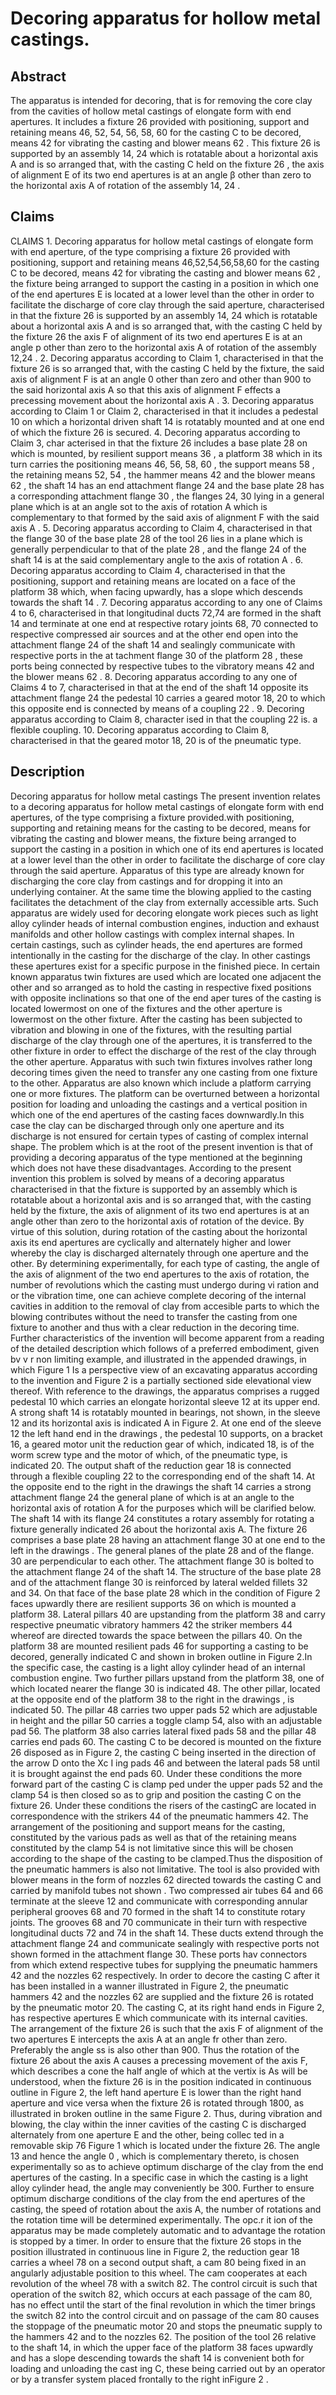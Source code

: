 # Decoring apparatus for hollow metal castings.

## Abstract
The apparatus is intended for decoring, that is for removing the core clay from the cavities of hollow metal castings of elongate form with end apertures. It includes a fixture 26 provided with positioning, support and retaining means 46, 52, 54, 56, 58, 60 for the casting C to be decored, means 42 for vibrating the casting and blower means 62 . This fixture 26 is supported by an assembly 14, 24 which is rotatable about a horizontal axis A and is so arranged that, with the casting C held on the fixture 26 , the axis of alignment E of its two end apertures is at an angle β other than zero to the horizontal axis A of rotation of the assembly 14, 24 .

## Claims
CLAIMS 1. Decoring apparatus for hollow metal castings of elongate form with end aperture, of the type comprising a fixture 26 provided with positioning, support and retaining means 46,52,54,56,58,60 for the casting C to be decored, means 42 for vibrating the casting and blower means 62 , the fixture being arranged to support the casting in a position in which one of the end apertures E is located at a lower level than the other in order to facilitate the discharge of core clay through the said aperture, characterised in that the fixture 26 is supported by an assembly 14, 24 which is rotatable about a horizontal axis A and is so arranged that, with the casting C held by the fixture 26 the axis F of alignment of its two end apertures E is at an angle p other than zero to the horizontal axis A of rotation of the assembly 12,24 . 2. Decoring apparatus according to Claim 1, characterised in that the fixture 26 is so arranged that, with the casting C held by the fixture, the said axis of alignment F is at an angle 0 other than zero and other than 900 to the said horizontal axis A so that this axis of alignment F effects a precessing movement about the horizontal axis A . 3. Decoring apparatus according to Claim 1 or Claim 2, characterised in that it includes a pedestal 10 on which a horizontal driven shaft 14 is rotatably mounted and at one end of which the fixture 26 is secured. 4. Decoring apparatus according to Claim 3, char acterised in that the fixture 26 includes a base plate 28 on which is mounted, by resilient support means 36 , a platform 38 which in its turn carries the positioning means 46, 56, 58, 60 , the support means 58 , the retaining means 52, 54 , the hammer means 42 and the blower means 62 , the shaft 14 has an end attachment flange 24 and the base plate 28 has a corresponding attachment flange 30 , the flanges 24, 30 lying in a general plane which is at an angle sot to the axis of rotation A which is complementary to that formed by the said axis of alignment F with the said axis A . 5. Decoring apparatus according to Claim 4, characterised in that the flange 30 of the base plate 28 of the tool 26 lies in a plane which is generally perpendicular to that of the plate 28 , and the flange 24 of the shaft 14 is at the said complementary angle to the axis of rotation A . 6. Decoring apparatus according to Claim 4, characterised in that the positioning, support and retaining means are located on a face of the platform 38 which, when facing upwardly, has a slope which descends towards the shaft 14 . 7. Decoring apparatus according to any one of Claims 4 to 6, characterised in that longitudinal ducts 72,74 are formed in the shaft 14 and terminate at one end at respective rotary joints 68, 70 connected to respective compressed air sources and at the other end open into the attachment flange 24 of the shaft 14 and sealingly communicate with respective ports in the at tachment flange 30 of the platform 28 , these ports being connected by respective tubes to the vibratory means 42 and the blower means 62 . 8. Decoring apparatus according to any one of Claims 4 to 7, characterised in that at the end of the shaft 14 opposite its attachment flange 24 the pedestal 10 carries a geared motor 18, 20 to which this opposite end is connected by means of a coupling 22 . 9. Decoring apparatus according to Claim 8, character ised in that the coupling 22 is. a flexible coupling. 10. Decoring apparatus according to Claim 8, characterised in that the geared motor 18, 20 is of the pneumatic type.

## Description
Decoring apparatus for hollow metal castings The present invention relates to a decoring apparatus for hollow metal castings of elongate form with end apertures, of the type comprising a fixture provided.with positioning, supporting and retaining means for the casting to be decored, means for vibrating the casting and blower means, the fixture being arranged to support the casting in a position in which one of its end apertures is located at a lower level than the other in order to facilitate the discharge of core clay through the said aperture. Apparatus of this type are already known for discharging the core clay from castings and for dropping it into an underlying container. At the same time the blowing applied to the casting facilitates the detachment of the clay from externally accessible arts. Such apparatus are widely used for decoring elongate work pieces such as light alloy cylinder heads of internal combustion engines, induction and exhaust manifolds and other hollow castings with complex internal shapes. In certain castings, such as cylinder heads, the end apertures are formed intentionally in the casting for the discharge of the clay. In other castings these apertures exist for a specific purpose in the finished piece. In certain known apparatus twin fixtures are used which are located one adjacent the other and so arranged as to hold the casting in respective fixed positions with opposite inclinations so that one of the end aper tures of the casting is located lowermost on one of the fixtures and the other aperture is lowermost on the other fixture. After the casting has been subjected to vibration and blowing in one of the fixtures, with the resulting partial discharge of the clay through one of the apertures, it is transferred to the other fixture in order to effect the discharge of the rest of the clay through the other aperture. Apparatus with such twin fixtures involves rather long decoring times given the need to transfer any one casting from one fixture to the other. Apparatus are also known which include a platform carrying one or more fixtures. The platform can be overturned between a horizontal position for loading and unloading the castings and a vertical position in which one of the end apertures of the casting faces downwardly.In this case the clay can be discharged through only one aperture and its discharge is not ensured for certain types of casting of complex internal shape. The problem which is at the root of the present invention is that of providing a decoring apparatus of the type mentioned at the beginning which does not have these disadvantages. According to the present invention this problem is solved by means of a decoring apparatus characterised in that the fixture is supported by an assembly which is rotatable about a horizontal axis and is so arranged that, with the casting held by the fixture, the axis of alignment of its two end apertures is at an angle other than zero to the horizontal axis of rotation of the device. By virtue of this solution, during rotation of the casting about the horizontal axis its end apertures are cyclically and alternately higher and lower whereby the clay is discharged alternately through one aperture and the other. By determining experimentally, for each type of casting, the angle of the axis of alignment of the two end apertures to the axis of rotation, the number of revolutions which the casting must undergo during vi ration and or the vibration time, one can achieve complete decoring of the internal cavities in addition to the removal of clay from accesible parts to which the blowing contributes without the need to transfer the casting from one fixture to another and thus with a clear reduction in the decoring time. Further characteristics of the invention will become apparent from a reading of the detailed description which follows of a preferred embodiment, given bv v r non limiting example, and illustrated in the appended drawings, in which Figure 1 Is a perspective view of an excavating apparatus according to the invention and Figure 2 is a partially sectioned side elevational view thereof. With reference to the drawings, the apparatus comprises a rugged pedestal 10 which carries an elongate horizontal sleeve 12 at its upper end. A strong shaft 14 is rotatably mounted in bearings, not shown, in the sleeve 12 and its horizontal axis is indicated A in Figure 2. At one end of the sleeve 12 the left hand end in the drawings , the pedestal 10 supports, on a bracket 16, a geared motor unit the reduction gear of which, indicated 18, is of the worm screw type and the motor of which, of the pneumatic type, is indicated 20. The output shaft of the reduction gear 18 is connected through a flexible coupling 22 to the corresponding end of the shaft 14. At the opposite end to the right in the drawings the shaft 14 carries a strong attachment flange 24 the general plane of which is at an angle to the horizontal axis of rotation A for the purposes which will be clarified below. The shaft 14 with its flange 24 constitutes a rotary assembly for rotating a fixture generally indicated 26 about the horizontal axis A. The fixture 26 comprises a base plate 28 having an attachment flange 30 at one end to the left in the drawings . The general planes of the plate 28 and of the flange. 30 are perpendicular to each other. The attachment flange 30 is bolted to the attachment flange 24 of the shaft 14. The structure of the base plate 28 and of the attachment flange 30 is reinforced by lateral welded fillets 32 and 34. On that face of the base plate 28 which in the condition of Figure 2 faces upwardly there are resilient supports 36 on which is mounted a platform 38. Lateral pillars 40 are upstanding from the platform 38 and carry respective pneumatic vibratory hammers 42 the striker members 44 whereof are directed towards the space between the pillars 40. On the platform 38 are mounted resilient pads 46 for supporting a casting to be decored, generally indicated C and shown in broken outline in Figure 2.In the specific case, the casting is a light alloy cylinder head of an internal combustion engine. Two further pillars upstand from the platform 38, one of which located nearer the flange 30 is indicated 48. The other pillar, located at the opposite end of the platform 38 to the right in the drawings , is indicated 50. The pillar 48 carries two upper pads 52 which are adjustable in height and the pillar 50 carries a toggle clamp 54, also with an adjustable pad 56. The platform 38 also carries lateral fixed pads 58 and the pillar 48 carries end pads 60. The casting C to be decored is mounted on the fixture 26 disposed as in Figure 2, the casting C being inserted in the direction of the arrow D onto the Xc I ing pads 46 and between the lateral pads 58 until it is brought against the end pads 60. Under these conditions the more forward part of the casting C is clamp ped under the upper pads 52 and the clamp 54 is then closed so as to grip and position the casting C on the fixture 26. Under these conditions the risers of the castingC are located in correspondence with the strikers 44 of the pneumatic hammers 42. The arrangement of the positioning and support means for the casting, constituted by the various pads as well as that of the retaining means constituted by the clamp 54 is not limitative since this will be chosen according to the shape of the casting to be clamped.Thus the disposition of the pneumatic hammers is also not limitative. The tool is also provided with blower means in the form of nozzles 62 directed towards the casting C and carried by manifold tubes not shown . Two compressed air tubes 64 and 66 terminate at the sleeve 12 and communicate with corresponding annular peripheral grooves 68 and 70 formed in the shaft 14 to constitute rotary joints. The grooves 68 and 70 communicate in their turn with respective longitudinal ducts 72 and 74 in the shaft 14. These ducts extend through the attachment flange 24 and communicate sealingly with respective ports not shown formed in the attachment flange 30. These ports hav connectors from which extend respective tubes for supplying the pneumatic hammers 42 and the nozzles 62 respectively. In order to decore the casting C after it has been installed in a wanner illustrated in Figure 2, the pneumatic hammers 42 and the nozzles 62 are supplied and the fixture 26 is rotated by the pneumatic motor 20. The casting C, at its right hand ends in Figure 2, has respective apertures E which communicate with its internal cavities. The arrangement of the fixture 26 is such that the axis F of alignment of the two apertures E intercepts the axis A at an angle fr other than zero. Preferably the angle ss is also other than 900. Thus the rotation of the fixture 26 about the axis A causes a precessing movement of the axis F, which describes a cone the half angle of which at the vertix is As will be understood, when the fixture 26 is in the position indicated in continuous outline in Figure 2, the left hand aperture E is lower than the right hand aperture and vice versa when the fixture 26 is rotated through 1800, as illustrated in broken outline in the same Figure 2. Thus, during vibration and blowing, the clay within the inner cavities of the casting C is discharged alternately from one aperture E and the other, being collec ted in a removable skip 76 Figure 1 which is located under the fixture 26. The angle 13 and hence the angle 0 , which is complementary thereto, is chosen experimentally so as to achieve optimum discharge of the clay from the end apertures of the casting. In a specific case in which the casting is a light alloy cylinder head, the angle may conveniently be 300. Further to ensure optimum discharge conditions of the clay from the end apertures of the casting, the speed of rotation about the axis A, the number of rotations and the rotation time will be determined experimentally. The opc.r it ion of the apparatus may be made completely automatic and to advantage the rotation is stopped by a timer. In order to ensure that the fixture 26 stops in the position illustrated in continuous line in Figure 2, the reduction gear 18 carries a wheel 78 on a second output shaft, a cam 80 being fixed in an angularly adjustable position to this wheel. The cam cooperates at each revolution of the wheel 78 with a switch 82. The control circuit is such that operation of the switch 82, which occurs at each passage of the cam 80, has no effect until the start of the final revolution in which the timer brings the switch 82 into the control circuit and on passage of the cam 80 causes the stoppage of the pneumatic motor 20 and stops the pneumatic supply to the hammers 42 and to the nozzles 62. The position of the tool 26 relative to the shaft 14, in which the upper face of the platform 38 faces upwardly and has a slope descending towards the shaft 14 is convenient both for loading and unloading the cast ing C, these being carried out by an operator or by a transfer system placed frontally to the right inFigure 2 .